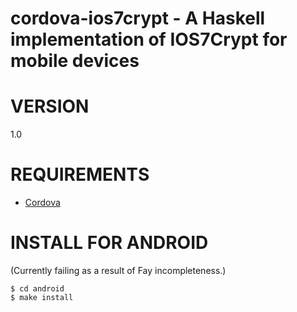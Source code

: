 # cordova-ios7crypt - A Haskell implementation of IOS7Crypt for mobile devices

# VERSION

1.0

# REQUIREMENTS

- [Cordova](https://github.com/phonegap/phonegap)

# INSTALL FOR ANDROID

(Currently failing as a result of Fay incompleteness.)

	$ cd android
	$ make install

